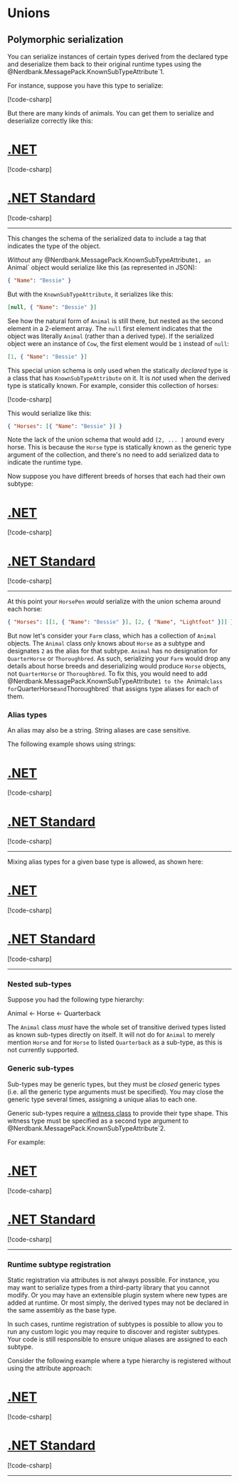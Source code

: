 # Unions

## Polymorphic serialization

You can serialize instances of certain types derived from the declared type and deserialize them back to their original runtime types using the @Nerdbank.MessagePack.KnownSubTypeAttribute`1.

For instance, suppose you have this type to serialize:

[!code-csharp[](../../samples/Unions.cs#Farm)]

But there are many kinds of animals.
You can get them to serialize and deserialize correctly like this:

# [.NET](#tab/net)

[!code-csharp[](../../samples/Unions.cs#FarmAnimalsNET)]

# [.NET Standard](#tab/netfx)

[!code-csharp[](../../samples/Unions.cs#FarmAnimalsNETFX)]

---

This changes the schema of the serialized data to include a tag that indicates the type of the object.

*Without* any @Nerdbank.MessagePack.KnownSubTypeAttribute`1, an `Animal` object would serialize like this (as represented in JSON):

```json
{ "Name": "Bessie" }
```

But with the `KnownSubTypeAttribute`, it serializes like this:

```json
[null, { "Name": "Bessie" }]
```

See how the natural form of `Animal` is still there, but nested as the second element in a 2-element array.
The `null` first element indicates that the object was literally `Animal` (rather than a derived type).
If the serialized object were an instance of `Cow`, the first element would be `1` instead of `null`:

```json
[1, { "Name": "Bessie" }]
```

This special union schema is only used when the statically *declared* type is a class that has `KnownSubTypeAttribute` on it.
It is *not* used when the derived type is statically known. For example, consider this collection of horses:

[!code-csharp[](../../samples/Unions.cs#HorsePen)]

This would serialize like this:

```json
{ "Horses": [{ "Name": "Bessie" }] }
```

Note the lack of the union schema that would add `[2, ... ]` around every horse.
This is because the `Horse` type is statically known as the generic type argument of the collection, and there's no need to add serialized data to indicate the runtime type.

Now suppose you have different breeds of horses that each had their own subtype:

# [.NET](#tab/net)

[!code-csharp[](../../samples/Unions.cs#HorseBreedsNET)]

# [.NET Standard](#tab/netfx)

[!code-csharp[](../../samples/Unions.cs#HorseBreedsNETFX)]

---

At this point your `HorsePen` *would* serialize with the union schema around each horse:

```json
{ "Horses": [[1, { "Name": "Bessie" }], [2, { "Name", "Lightfoot" }]] }
```

But now let's consider your `Farm` class, which has a collection of `Animal` objects.
The `Animal` class only knows about `Horse` as a subtype and designates `2` as the alias for that subtype.
`Animal` has no designation for `QuarterHorse` or `Thoroughbred`.
As such, serializing your `Farm` would drop any details about horse breeds and deserializing would produce `Horse` objects, not `QuarterHorse` or `Thoroughbred`.
To fix this, you would need to add @Nerdbank.MessagePack.KnownSubTypeAttribute`1 to the `Animal` class for `QuarterHorse` and `Thoroughbred` that assigns type aliases for each of them.

### Alias types

An alias may also be a string.
String aliases are case sensitive.

The following example shows using strings:

# [.NET](#tab/net)

[!code-csharp[](../../samples/Unions.cs#StringAliasTypesNET)]

# [.NET Standard](#tab/netfx)

[!code-csharp[](../../samples/Unions.cs#StringAliasTypesNETFX)]

---

Mixing alias types for a given base type is allowed, as shown here:

# [.NET](#tab/net)

[!code-csharp[](../../samples/Unions.cs#MixedAliasTypesNET)]

# [.NET Standard](#tab/netfx)

[!code-csharp[](../../samples/Unions.cs#MixedAliasTypesNETFX)]

---

### Nested sub-types

Suppose you had the following type hierarchy:

Animal <- Horse <- Quarterback

The `Animal` class _must_ have the whole set of transitive derived types listed as known sub-types directly on itself.
It will not do for `Animal` to merely mention `Horse` and for `Horse` to listed `Quarterback` as a sub-type, as this is not currently supported.

### Generic sub-types

Sub-types may be generic types, but they must be *closed* generic types (i.e. all the generic type arguments must be specified).
You may close the generic type several times, assigning a unique alias to each one.

Generic sub-types require a [witness class](type-shapes.md#witness-classes) to provide their type shape.
This witness type must be specified as a second type argument to @Nerdbank.MessagePack.KnownSubTypeAttribute`2.

For example:

# [.NET](#tab/net)

[!code-csharp[](../../samples/Unions.cs#ClosedGenericSubTypesNET)]

# [.NET Standard](#tab/netfx)

[!code-csharp[](../../samples/Unions.cs#ClosedGenericSubTypesNETFX)]

---

### Runtime subtype registration

Static registration via attributes is not always possible.
For instance, you may want to serialize types from a third-party library that you cannot modify.
Or you may have an extensible plugin system where new types are added at runtime.
Or most simply, the derived types may not be declared in the same assembly as the base type.

In such cases, runtime registration of subtypes is possible to allow you to run any custom logic you may require to discover and register subtypes.
Your code is still responsible to ensure unique aliases are assigned to each subtype.

Consider the following example where a type hierarchy is registered without using the attribute approach:

# [.NET](#tab/net)

[!code-csharp[](../../samples/Unions.cs#RuntimeSubTypesNET)]

# [.NET Standard](#tab/netfx)

[!code-csharp[](../../samples/Unions.cs#RuntimeSubTypesNETFX)]

---
